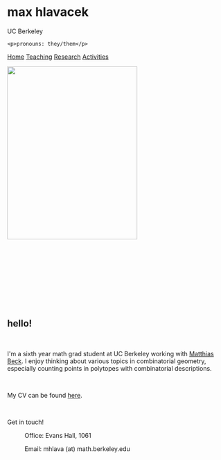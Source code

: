 <title>max hlavacek</title>
<meta charset="UTF-8">
<meta name="viewport" content="width=device-width, initial-scale=1">
<link rel="stylesheet" href="/web/20230610233954cs_/https://math.berkeley.edu/~mhlava/gradnew.css">
<link rel="stylesheet" href="https://web.archive.org/web/20230610233954cs_/https://cdnjs.cloudflare.com/ajax/libs/font-awesome/4.7.0/css/font-awesome.min.css">
<script type="text/javascript" id="MathJax-script" async src="https://web.archive.org/web/20230610233954js_/https://cdn.jsdelivr.net/npm/mathjax@3/es5/tex-mml-chtml.js">
    </script>
</head>

<div class="header">
	  <h1>max hlavacek</h1>
	  <p>UC Berkeley</p>

    <p>pronouns: they/them</p>

</div>
<div class="topnav" id="myTopnav">
<a href="#home" class="active">Home</a>
<a href="teaching.html">Teaching</a>
<a href="research.html">Research</a>
<a href="activities.html">Activities</a>
<a href="javascript:void(0);" class="icon" onclick="myFunction()">
  <i class="fa fa-bars"></i>
</a>
</div>

<div class="row">
  <!--<div class="side">
    <h2>About Me</h2>
    <h5>Photo of me:</h5>
    <div class="fakeimg" style="height:200px;">Image</div>
    <p>Some text about me in culpa qui officia deserunt mollit anim..</p>
    <h3>More Text</h3>
    <p>Lorem ipsum dolor sit ame.</p>
    <div class="fakeimg" style="height:60px;">Image</div><br>
    <div class="fakeimg" style="height:60px;">Image</div><br>
    <div class="fakeimg" style="height:60px;">Image</div>
  </div>-->
  <!--<div class="main">
    <h2>TITLE HEADING</h2>
    <h5>Title description, Dec 7, 2017</h5>
    <div class="fakeimg" style="height:200px;">Image</div>
    <p>Some text..</p>
    <p>Sunt in culpa qui officia deserunt mollit anim id est laborum consectetur adipiscing elit, sed do eiusmod tempor incididunt ut labore et dolore magna aliqua. Ut enim ad minim veniam, quis nostrud exercitation ullamco.</p>
    <br>
    <h2>TITLE HEADING</h2>
    <h5>Title description, Sep 2, 2017</h5>
    <div class="fakeimg" style="height:200px;">Image</div>
    <p>Some text..</p>
    <p>Sunt in culpa qui officia deserunt mollit anim id est laborum consectetur adipiscing elit, sed do eiusmod tempor incididunt ut labore et dolore magna aliqua. Ut enim ad minim veniam, quis nostrud exercitation ullamco.</p>
  </div>
</div>-->
<div class="side">
  <p></p>
  <img src="/web/20230610233954im_/https://math.berkeley.edu/~mhlava/Profile_Pic.jpg" height="400" width="300">
  <br>
  <br>
  <br>
  <br>
  <br>
  <br>
  <br>
  <br>
  <br>
</div>
<div class="main">
  <br>
<h2>hello!</h2>
<p></p>
<br>
<p> I'm a sixth year math grad student at UC Berkeley working with <a href="https://web.archive.org/web/20230610233954/https://matthbeck.github.io/">Matthias Beck</a>.  I enjoy thinking about various topics in combinatorial geometry, especially counting points in polytopes with combinatorial descriptions.</p>
<br>
<p>My CV can be found <a href="CV.pdf" target="_blank">here</a>.</p>
<br>
<p>Get in touch!</p>
 <p style="text-indent: 40px">Office: Evans Hall, 1061</p>
  <p style="text-indent: 40px">Email: mhlava (at) math.berkeley.edu</p>
<br>
<br>
<br>
<br>
<br>
<br>
<br>
<br>
<br>
<br>
<br>
<br>
<br>
<br>
<br>
</div>

<!--<div class="footer">
  <h2>Footer</h2>
</div>-->
<script>
function myFunction() {
  var x = document.getElementById("myTopnav");
  if (x.className === "topnav") {
    x.className += " responsive";
  } else {
    x.className = "topnav";
  }
}
</script>

</body>
</html>
